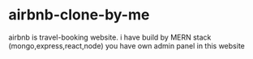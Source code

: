 # airbnb-clone-by-me
airbnb is travel-booking website. i have build by MERN stack (mongo,express,react,node) you have own admin panel in this website
